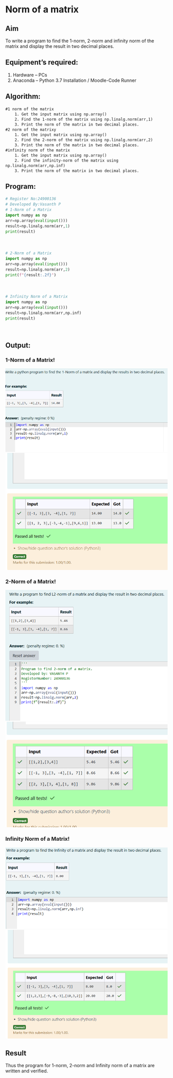# Norm of a matrix
## Aim
To write a program to find the 1-norm, 2-norm and infinity norm of the matrix and display the result in two decimal places.
## Equipment’s required:
1.	Hardware – PCs
2.	Anaconda – Python 3.7 Installation / Moodle-Code Runner
## Algorithm:
```
#1 norm of the matrix
	1. Get the input matrix using np.array()   
    2. Find the 1-norm of the matrix using np.linalg.norm(arr,1)
	3. Print the norm of the matrix in two decimal places.
#2 norm of the matrixy
    1. Get the input matrix using np.array()   
    2. Find the 2-norm of the matrix using np.linalg.norm(arr,2)
	3. Print the norm of the matrix in two decimal places.
#infinity norm of the matrix
    1. Get the input matrix using np.array()   
    2. Find the infinity-norm of the matrix using np.linalg.norm(arr,np.inf)
	3. Print the norm of the matrix in two decimal places.
```
## Program:
```Python
# Register No:24900136
# Developed By:Vasanth P
# 1-Norm of a Matrix
import numpy as np
arr=np.array(eval(input()))
result=np.linalg.norm(arr,1)
print(result)



# 2-Norm of a Matrix
import numpy as np
arr=np.array(eval(input()))
result=np.linalg.norm(arr,2)
print(f"{result:.2f}")



# Infinity Norm of a Matrix
import numpy as np
arr=np.array(eval(input()))
result=np.linalg.norm(arr,np.inf)
print(result)




```
## Output:
### 1-Norm of a Matrix!
![alt text](image.png)
![alt text](image-1.png)

### 2-Norm of a Matrix!
![alt text](image-2.png)
![alt text](image-3.png)

### Infinity Norm of a Matrix!
![alt text](image-4.png)
![alt text](image-5.png)
## Result
Thus the program for 1-norm, 2-norm and Infinity norm of a matrix are written and verified.
